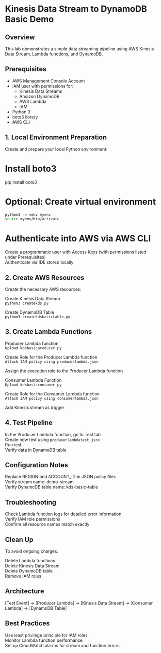 # Kinesis Data Stream to DynamoDB Basic Demo

## Overview
This lab demonstrates a simple data streaming pipeline using AWS Kinesis Data Stream, Lambda functions, and DynamoDB.

## Prerequisites
- AWS Management Console Account
- IAM user with permissions for:
  - Kinesis Data Streams
  - Amazon DynamoDB
  - AWS Lambda
  - IAM
- Python 3
- boto3 library
- AWS CLI

## 1. Local Environment Preparation
Create and prepare your local Python environment:
# Install boto3
pip install boto3
# Optional: Create virtual environment
```bash
python3 -m venv myenv
source myenv/bin/activate
```
# Authenticate into AWS via AWS CLI
Create a programmatic user with Access Keys (with permissions listed under Prerequisites)  
Authenticate via IDE stored locally  

## 2. Create AWS Resources
Create the necessary AWS resources:

Create Kinesis Data Stream  
`python3 createkds.py`

Create DynamoDB Table  
`python3 createkdsbasictable.py`

## 3. Create Lambda Functions
Producer Lambda function  
`Upload kdsbasicproducer.py`

Create Role for the Producer Lambda function  
`Attach IAM policy using producerlambda.json`

Assign the execution role to the Producer Lambda function

Consumer Lambda Function  
`Upload kdsbasicconsumer.py`

Create Role for the Consumer Lambda function  
`Attach IAM policy using consumerlambda.json`

Add Kinesis stream as trigger  

## 4. Test Pipeline
In the Producer Lambda function, go to Test tab  
Create new test using `producerlambdatest.json`  
Run test  
Verify data in DynamoDB table  

## Configuration Notes
Replace REGION and ACCOUNT_ID in JSON policy files  
Verify stream name: demo-stream  
Verify DynamoDB table name: kds-basic-table  

## Troubleshooting
Check Lambda function logs for detailed error information  
Verify IAM role permissions  
Confirm all resource names match exactly  

## Clean Up
To avoid ongoing charges:

Delete Lambda functions  
Delete Kinesis Data Stream  
Delete DynamoDB table  
Remove IAM roles  

## Architecture
[Test Event] → [Producer Lambda] → [Kinesis Data Stream] → [Consumer Lambda] → [DynamoDB Table]  

## Best Practices
Use least privilege principle for IAM roles  
Monitor Lambda function performance  
Set up CloudWatch alarms for stream and function errors  
